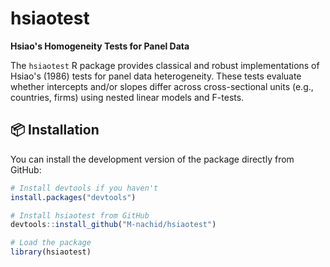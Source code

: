 # hsiaotest

**Hsiao's Homogeneity Tests for Panel Data**

The `hsiaotest` R package provides classical and robust implementations of Hsiao's (1986) tests for panel data heterogeneity. These tests evaluate whether intercepts and/or slopes differ across cross-sectional units (e.g., countries, firms) using nested linear models and F-tests.

## 📦 Installation

You can install the development version of the package directly from GitHub:

```r
# Install devtools if you haven't
install.packages("devtools")

# Install hsiaotest from GitHub
devtools::install_github("M-nachid/hsiaotest")

# Load the package
library(hsiaotest)
